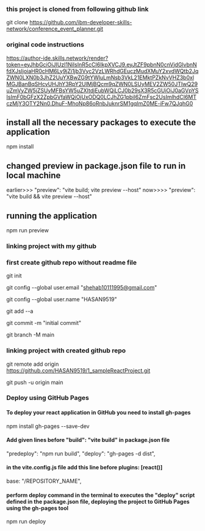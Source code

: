 ###  this project is cloned from following github link 
git clone https://github.com/ibm-developer-skills-network/conference_event_planner.git


### original code instructions
https://author-ide.skills.network/render?token=eyJhbGciOiJIUzI1NiIsInR5cCI6IkpXVCJ9.eyJtZF9pbnN0cnVjdGlvbnNfdXJsIjoiaHR0cHM6Ly9jZi1jb3Vyc2VzLWRhdGEuczMudXMuY2xvdWQtb2JqZWN0LXN0b3JhZ2UuYXBwZG9tYWluLmNsb3VkL21EMktPZkNvVHZ3b0xlMGJBanBqSHcvUHJhY3RpY2UlMjBQcm9qZWN0LSUyMEV2ZW50JTIwQ29uZmVyZW5jZSUyMFBsYW5uZXItdjEubWQiLCJ0b29sX3R5cGUiOiJ0aGVpYSIsImF0bGFzX2ZpbGVfaWQiOjUxODQ0LCJhZG1pbiI6ZmFsc2UsImlhdCI6MTczMjY3OTY2Nn0.DhuF-MhoNp86oRnbJuknrSM1gqImZ0ME-iFw7QJqhG0


## install all the necessary packages to execute the application
npm install

## changed preview in package.json file to run in local machine
earlier>>>   "preview": "vite build; vite preview --host"
now>>>>      "preview": "vite build && vite preview --host"

## running the application
npm run preview

### linking project with my github
### first create github repo without readme file
git init

git config --global user.email "shehab10111995@gmail.com"

git config --global user.name "HASAN9519"

git add --a

git commit -m "initial commit"

git branch -M main

### linking project with created github repo 
git remote add origin https://github.com/HASAN9519/1_sampleReactProject.git

git push -u origin main


### Deploy using GitHub Pages

#### To deploy your react application in GitHub you need to install gh-pages
npm install gh-pages --save-dev

#### Add given lines before "build": "vite build" in package.json file
"predeploy": "npm run build",
"deploy": "gh-pages -d dist",

#### in the vite.config.js file add this line before plugins: [react()]
base: "/REPOSITORY_NAME",

#### perform deploy command in the terminal to executes the "deploy" script defined in the package.json file, deploying the project to GitHub Pages using the gh-pages tool

npm run deploy